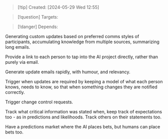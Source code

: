 
>[!tip] Created: [2024-05-29 Wed 12:55]

>[!question] Targets: 

>[!danger] Depends: 

Generating custom updates based on preferred comms styles of participants, accumulating knowledge from multiple sources, summarizing long emails.

Provide a link to each person to tap into the AI project directly, rather than purely via email.

Generate update emails rapidly, with humour, and relevancy.

Trigger when updates are required by keeping a model of what each person knows, needs to know, so that when something changes they are notified correctly.

Trigger change control requests.

Track what critical information was stated when, keep track of expectations too - as in predictions and likelihoods.  Track others on their statements too.

Have a predictions market where the AI places bets, but humans can place bets too.